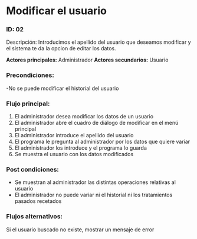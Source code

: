 # Modificar el usuario

### ID: 02
Descripción: Introducimos el apellido del usuario que deseamos modificar y el sistema te da la opcion de editar los datos.


 **Actores principales:** Administrador
 **Actores secundarios:** Usuario

### Precondiciones:
-No se puede modificar el historial del usuario

### Flujo principal:

  1. El administrador desea modificar los datos de un usuario
  2. El administrador abre el cuadro de diálogo de modificar en el menú principal
  3. El administrador introduce el apellido del usuario
  4.  El programa le pregunta al administrador por los datos que quiere variar
  5.  El administrador los introduce y el programa lo guarda
  6.  Se muestra el usuario con los datos modificados




### Post condiciones:
- Se muestran al administrador las distintas operaciones relativas al usuario
- El administrador no puede variar ni el historial ni los tratamientos pasados recetados


### Flujos alternativos:
Si el usuario buscado no existe, mostrar un mensaje de error